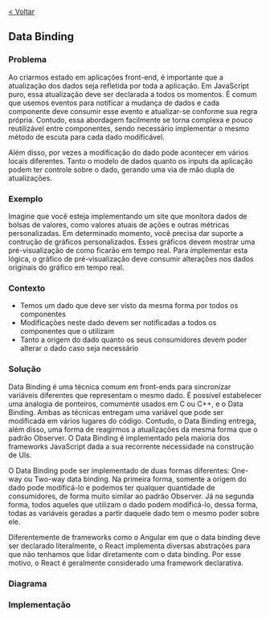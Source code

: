 [< Voltar](/docs/)

## Data Binding

### Problema

Ao criarmos estado em aplicações front-end, é importante que a atualização dos dados seja refletida por toda a aplicação. Em JavaScript puro, essa atualização deve ser declarada a todos os momentos. É comum que usemos eventos para notificar a mudança de dados e cada componente deve consumir esse evento e atualizar-se conforme sua regra própria. Contudo, essa abordagem facilmente se torna complexa e pouco reutilizável entre componentes, sendo necessário implementar o mesmo método de escuta para cada dado modificável.

Além disso, por vezes a modificação do dado pode acontecer em vários locais diferentes. Tanto o modelo de dados quanto os inputs da aplicação podem ter controle sobre o dado, gerando uma via de mão dupla de atualizações.

### Exemplo

Imagine que você esteja implementando um site que monitora dados de bolsas de valores, como valores atuais de ações e outras métricas personalizadas. Em determinado momento, você precisa dar suporte a contrução de gráficos personalizados. Esses gráficos devem mostrar uma pré-visualização de como ficarão em tempo real. Para implementar esta lógica, o gráfico de pré-visualização deve consumir alterações nos dados originais do gráfico em tempo real.

### Contexto

- Temos um dado que deve ser visto da mesma forma por todos os componentes
- Modificações neste dado devem ser notificadas a todos os componentes que o utilizam
- Tanto a origem do dado quanto os seus consumidores devem poder alterar o dado caso seja necessário

### Solução

Data Binding é uma técnica comum em front-ends para sincronizar variáveis diferentes que representam o mesmo dado. É possível estabelecer uma analogia de ponteiros, comumente usados em C ou C++, e o Data Binding. Ambas as técnicas entregam uma variável que pode ser modificada em vários lugares do código. Contudo, o Data Binding entrega, além disso, uma forma de reagirmos a atualizações da mesma forma que o padrão Observer. O Data Binding é implementado pela maioria dos frameworks JavaScript dada a sua recorrente necessidade na construção de UIs.

O Data Binding pode ser implementado de duas formas diferentes: One-way ou Two-way data binding. Na primeira forma, somente a origem do dado pode modificá-lo e podemos ter qualquer quantidade de consumidores, de forma muito similar ao padrão Observer. Já na segunda forma, todos aqueles que utilizam o dado podem modificá-lo, dessa forma, todas as variáveis geradas a partir daquele dado tem o mesmo poder sobre ele.

Diferentemente de frameworks como o Angular em que o data binding deve ser declarado literalmente, o React implementa diversas abstrações para que não tenhamos que lidar diretamente com o data binding. Por esse motivo, o React é geralmente considerado uma framework declarativa.

### Diagrama

### Implementação
